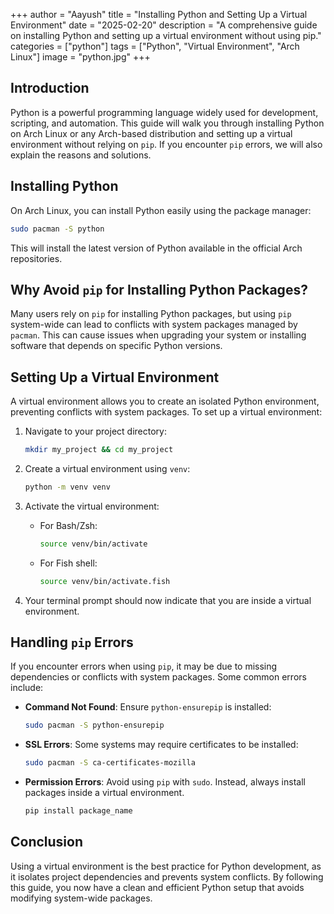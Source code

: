 +++
author = "Aayush"
title = "Installing Python and Setting Up a Virtual Environment"
date = "2025-02-20"
description = "A comprehensive guide on installing Python and setting up a virtual environment without using pip."
categories = ["python"]
tags = ["Python", "Virtual Environment", "Arch Linux"]
image = "python.jpg"
+++

## Introduction
Python is a powerful programming language widely used for development, scripting, and automation. This guide will walk you through installing Python on Arch Linux or any Arch-based distribution and setting up a virtual environment without relying on `pip`. If you encounter `pip` errors, we will also explain the reasons and solutions.

## Installing Python
On Arch Linux, you can install Python easily using the package manager:

```bash
sudo pacman -S python
```

This will install the latest version of Python available in the official Arch repositories.

## Why Avoid `pip` for Installing Python Packages?
Many users rely on `pip` for installing Python packages, but using `pip` system-wide can lead to conflicts with system packages managed by `pacman`. This can cause issues when upgrading your system or installing software that depends on specific Python versions.

## Setting Up a Virtual Environment
A virtual environment allows you to create an isolated Python environment, preventing conflicts with system packages. To set up a virtual environment:

1. Navigate to your project directory:
   ```bash
   mkdir my_project && cd my_project
   ```

2. Create a virtual environment using `venv`:
   ```bash
   python -m venv venv
   ```

3. Activate the virtual environment:
   - For Bash/Zsh:
     ```bash
     source venv/bin/activate
     ```
   - For Fish shell:
     ```bash
     source venv/bin/activate.fish
     ```

4. Your terminal prompt should now indicate that you are inside a virtual environment.

## Handling `pip` Errors
If you encounter errors when using `pip`, it may be due to missing dependencies or conflicts with system packages. Some common errors include:

- **Command Not Found**: Ensure `python-ensurepip` is installed:
  ```bash
  sudo pacman -S python-ensurepip
  ```

- **SSL Errors**: Some systems may require certificates to be installed:
  ```bash
  sudo pacman -S ca-certificates-mozilla
  ```

- **Permission Errors**: Avoid using `pip` with `sudo`. Instead, always install packages inside a virtual environment.
  ```bash
  pip install package_name
  ```


## Conclusion
Using a virtual environment is the best practice for Python development, as it isolates project dependencies and prevents system conflicts. By following this guide, you now have a clean and efficient Python setup that avoids modifying system-wide packages.


